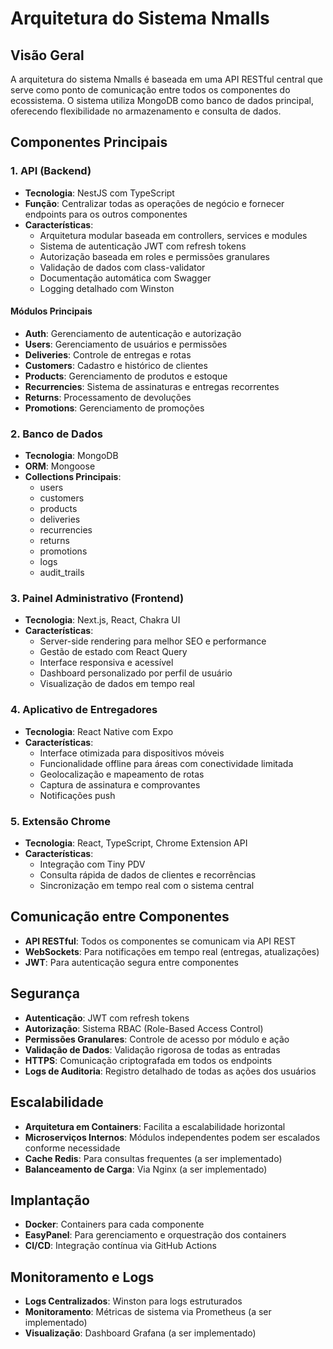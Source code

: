 # Arquitetura do Sistema Nmalls

## Visão Geral

A arquitetura do sistema Nmalls é baseada em uma API RESTful central que serve como ponto de comunicação entre todos os componentes do ecossistema. O sistema utiliza MongoDB como banco de dados principal, oferecendo flexibilidade no armazenamento e consulta de dados.

## Componentes Principais

### 1. API (Backend)

- **Tecnologia**: NestJS com TypeScript
- **Função**: Centralizar todas as operações de negócio e fornecer endpoints para os outros componentes
- **Características**:
  - Arquitetura modular baseada em controllers, services e modules
  - Sistema de autenticação JWT com refresh tokens
  - Autorização baseada em roles e permissões granulares
  - Validação de dados com class-validator
  - Documentação automática com Swagger
  - Logging detalhado com Winston

#### Módulos Principais

- **Auth**: Gerenciamento de autenticação e autorização
- **Users**: Gerenciamento de usuários e permissões
- **Deliveries**: Controle de entregas e rotas
- **Customers**: Cadastro e histórico de clientes
- **Products**: Gerenciamento de produtos e estoque
- **Recurrencies**: Sistema de assinaturas e entregas recorrentes
- **Returns**: Processamento de devoluções
- **Promotions**: Gerenciamento de promoções

### 2. Banco de Dados

- **Tecnologia**: MongoDB
- **ORM**: Mongoose
- **Collections Principais**:
  - users
  - customers
  - products
  - deliveries
  - recurrencies
  - returns
  - promotions
  - logs
  - audit_trails

### 3. Painel Administrativo (Frontend)

- **Tecnologia**: Next.js, React, Chakra UI
- **Características**:
  - Server-side rendering para melhor SEO e performance
  - Gestão de estado com React Query
  - Interface responsiva e acessível
  - Dashboard personalizado por perfil de usuário
  - Visualização de dados em tempo real

### 4. Aplicativo de Entregadores

- **Tecnologia**: React Native com Expo
- **Características**:
  - Interface otimizada para dispositivos móveis
  - Funcionalidade offline para áreas com conectividade limitada
  - Geolocalização e mapeamento de rotas
  - Captura de assinatura e comprovantes
  - Notificações push

### 5. Extensão Chrome

- **Tecnologia**: React, TypeScript, Chrome Extension API
- **Características**:
  - Integração com Tiny PDV
  - Consulta rápida de dados de clientes e recorrências
  - Sincronização em tempo real com o sistema central

## Comunicação entre Componentes

- **API RESTful**: Todos os componentes se comunicam via API REST
- **WebSockets**: Para notificações em tempo real (entregas, atualizações)
- **JWT**: Para autenticação segura entre componentes

## Segurança

- **Autenticação**: JWT com refresh tokens
- **Autorização**: Sistema RBAC (Role-Based Access Control)
- **Permissões Granulares**: Controle de acesso por módulo e ação
- **Validação de Dados**: Validação rigorosa de todas as entradas
- **HTTPS**: Comunicação criptografada em todos os endpoints
- **Logs de Auditoria**: Registro detalhado de todas as ações dos usuários

## Escalabilidade

- **Arquitetura em Containers**: Facilita a escalabilidade horizontal
- **Microserviços Internos**: Módulos independentes podem ser escalados conforme necessidade
- **Cache Redis**: Para consultas frequentes (a ser implementado)
- **Balanceamento de Carga**: Via Nginx (a ser implementado)

## Implantação

- **Docker**: Containers para cada componente
- **EasyPanel**: Para gerenciamento e orquestração dos containers
- **CI/CD**: Integração contínua via GitHub Actions

## Monitoramento e Logs

- **Logs Centralizados**: Winston para logs estruturados
- **Monitoramento**: Métricas de sistema via Prometheus (a ser implementado)
- **Visualização**: Dashboard Grafana (a ser implementado) 